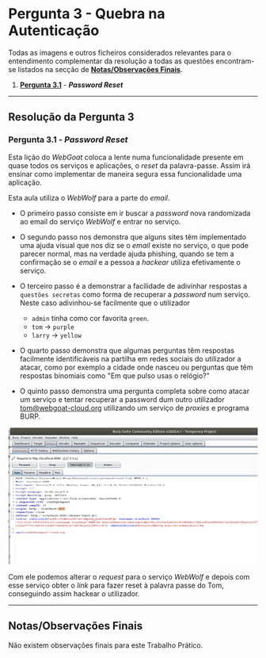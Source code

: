 # Pergunta 3 - Quebra na Autenticação

Todas as imagens e outros ficheiros considerados relevantes para o entendimento complementar da resolução a todas as questões encontram-se listados na secção de [**Notas/Observações Finais**](#notasobservações-finais).

1. [**Pergunta  3.1**](#) - ***Password Reset***

---

## Resolução da Pergunta 3

### Pergunta  3.1 - *Password Reset*

Esta lição do *WebGoat* coloca a lente numa funcionalidade presente em quase todos os serviços e aplicações, o *reset* da palavra-passe.
Assim irá ensinar como implementar de maneira segura essa funcionalidade uma aplicação.

Esta aula utiliza o *WebWolf* para a parte do *email*.

- O primeiro passo consiste em ir buscar a *password* nova randomizada ao email do serviço *WebWolf* e entrar no serviço.

- O segundo passo nos demonstra que alguns sites têm implementado uma ajuda visual que nos diz se o *email* existe no serviço, o que pode parecer normal, mas na verdade ajuda phishing, quando se tem a confirmação se o *email* e a pessoa a *hackear* utiliza efetivamente o serviço.

- O terceiro passo é a demonstrar a facilidade de adivinhar respostas a `questões secretas` como forma de recuperar a *password* num serviço. Neste caso adivinhou-se facilmente que o utilizador 
  - `admin` tinha como cor favorita `green`.
  - `tom` -> `purple`
  - `larry` -> `yellow`

- O quarto passo demonstra que algumas perguntas têm respostas facilmente identificáveis na partilha em redes sociais do utilizador a atacar, como por exemplo a cidade onde nasceu ou perguntas que têm respostas binomiais como "Em que pulso usas o relógio?"

- O quinto passo demonstra uma pergunta completa sobre como atacar um serviço e tentar recuperar a password dum outro utilizador tom@webgoat-cloud.org utilizando um serviço de *proxies* e programa BURP.

![burp](images/burp.png)

Com ele podemos alterar o *request* para o serviço *WebWolf* e depois com esse serviço obter o *link* para fazer reset à palavra passe do Tom, conseguindo assim hackear o utilizador.


---

## Notas/Observações Finais

Não existem observações finais para este Trabalho Prático.